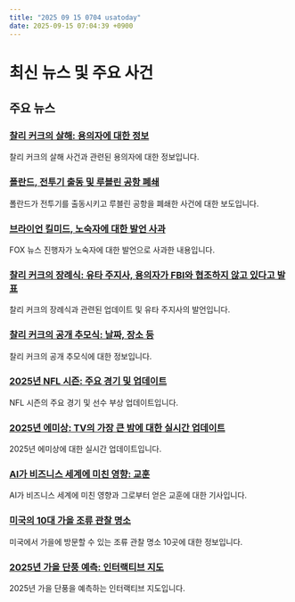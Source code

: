 ```yaml
---
title: "2025 09 15 0704 usatoday"
date: 2025-09-15 07:04:39 +0900
---
```


# 최신 뉴스 및 주요 사건
## 주요 뉴스
### [찰리 커크의 살해: 용의자에 대한 정보](https://www.usatoday.com/story/news/nation/2025/09/14/tyler-robinson-charlie-kirk-shooting-suspect/86151646007/)
 찰리 커크의 살해 사건과 관련된 용의자에 대한 정보입니다.
### [폴란드, 전투기 출동 및 루블린 공항 폐쇄](https://www.usatoday.com/story/news/politics/2025/09/13/poland-scrambles-jets-closes-lublin-airport/86136587007/)
 폴란드가 전투기를 출동시키고 루블린 공항을 폐쇄한 사건에 대한 보도입니다.
### [브라이언 킬미드, 노숙자에 대한 발언 사과](https://www.usatoday.com/story/news/nation/2025/09/14/brian-kilmeade-apologies-saying-homeless-people-should-be-killed/86150765007/)
 FOX 뉴스 진행자가 노숙자에 대한 발언으로 사과한 내용입니다.
### [찰리 커크의 장례식: 유타 주지사, 용의자가 FBI와 협조하지 않고 있다고 발표](https://www.usatoday.com/story/news/nation/2025/09/14/charlie-kirk-memorial-funeral-tyler-robinson-updates/86142763007/)
 찰리 커크의 장례식과 관련된 업데이트 및 유타 주지사의 발언입니다.
### [찰리 커크의 공개 추모식: 날짜, 장소 등](https://www.usatoday.com/story/news/nation/2025/09/13/charlie-kirk-funeral-service/86114160007/)
 찰리 커크의 공개 추모식에 대한 정보입니다.
### [2025년 NFL 시즌: 주요 경기 및 업데이트](https://www.usatoday.com/story/sports/nfl/2025/09/14/joe-burrow-injury-update-ankle-cincinnati-bengals-jacksonville-jaguars/86152439007/)
 NFL 시즌의 주요 경기 및 선수 부상 업데이트입니다.
### [2025년 에미상: TV의 가장 큰 밤에 대한 실시간 업데이트](https://live-story/entertainment/tv/2025/09/14/emmys-2025-live-updates/86117712007/)
 2025년 에미상에 대한 실시간 업데이트입니다.
### [AI가 비즈니스 세계에 미친 영향: 교훈](https://www.usatoday.com/story/money/2025/08/28/ceo-approach-to-ai-lessons/85797800007/)
 AI가 비즈니스 세계에 미친 영향과 그로부터 얻은 교훈에 대한 기사입니다.
### [미국의 10대 가을 조류 관찰 명소](https://10best.usatoday.com/travel/fall-bird-watching-destinations/)
 미국에서 가을에 방문할 수 있는 조류 관찰 명소 10곳에 대한 정보입니다.
### [2025년 가을 단풍 예측: 인터랙티브 지도](https://10best.usatoday.com/travel/fall-foliage-interactive-maps/)
 2025년 가을 단풍을 예측하는 인터랙티브 지도입니다.